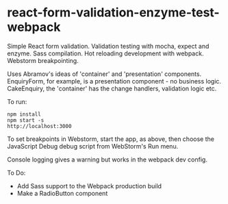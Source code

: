 # react-form-validation-enzyme-test-webpack
Simple React form validation.  Validation testing with mocha, expect and enzyme.  Sass compilation.  Hot reloading development with webpack.  Webstorm breakpointing.

Uses Abramov's ideas of 'container' and 'presentation' components.  EnquiryForm, for example, is a presentation component - no business logic.  CakeEnquiry, the 'container' has the change handlers, validation logic etc.

To run:
```
npm install
npm start -s
http://localhost:3000
```

To set breakpoints in Webstorm, start the app, as above, then choose the JavaScript Debug debug script from WebStorm's Run menu.

Console logging gives a warning but works in the webpack dev config.

To Do:

- Add Sass support to the Webpack production build 
- Make a RadioButton component
